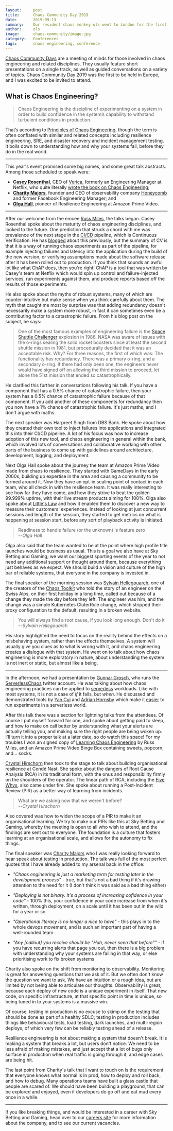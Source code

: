 ```yaml
---
layout:     post
title:      Chaos Community Day 2019
date:       2019-09-13
summary:    Our resident chaos monkey ols went to London for the first Chaos and Resilience Community Day held in Europe
author:     ols
image:      chaos-community/image.jpg
category:   Conferences
tags:       chaos engineering, conference
---
```


[Chaos Community Days](https://chaos.community/) are a meeting of minds for those involved in chaos engineering and related disciplines. They usually feature short presentations on a single track, as well as guided conversations on a variety of topics. Chaos Community Day 2019 was the first to be held in Europe, and I was excited to be invited to attend.

## What is Chaos Engineering?
>Chaos Engineering is the discipline of experimenting on a system in order to build confidence in the system’s capability to withstand turbulent conditions in production.

That’s according to [Principles of Chaos Engineering](https://principlesofchaos.org), though the term is often conflated with similar and related concepts including resilience engineering, SRE, and disaster recovery and incident management testing. It boils down to understanding how and why your systems fail, before they do in the real world.

---

This year's event promised some big names, and some great talk abstracts. Among those scheduled to speak were:

* [**Casey Rosenthal**](https://twitter.com/caseyrosenthal), CEO of [Verica](https://www.verica.io/), formerly an Engineering Manager at Netflix, who quite literally [wrote the book on Chaos Engineering](https://www.oreilly.com/library/view/chaos-engineering/9781491988459/);
* [**Charity Majors**](https://twitter.com/mipsytipsy), founder and CEO of observability company [Honeycomb](https://www.honeycomb.io/) and former Facebook Engineering Manager; and
* [**Olga Hall**](https://twitter.com/ovhall), pioneer of Resilience Engineering at Amazon Prime Video.

---

After our welcome from the emcee [Russ Miles](https://twitter.com/russmiles), the talks began. Casey Rosenthal spoke about the maturity of chaos engineering disciplines, and looked to the future. One prediction that struck a chord with me was prevalence of the next stage in the [CI/CD](https://en.wikipedia.org/wiki/CI/CD) pipeline, which is Continuous Verification. He has [blogged](https://www.verica.io/continuous-verification/) about this previously, but the summary of CV is that it is a way of running chaos experiments as part of the pipeline, for example injecting failures and latency into the application during the build of the new version, or verifying assumptions made about the software release after it has been rolled out to production. If you think that sounds an awful lot like what [ChAP](https://medium.com/netflix-techblog/chap-chaos-automation-platform-53e6d528371f) does, then you're right! ChAP is a tool that was written by Casey's team at Netflix which would spin up control and failure-injected services, run experiments against them, and produce reports based off the results of those experiments.

He also spoke about the myths of robust systems, many of which are counter-intuitive but make sense when you think carefully about them. The myth that caught me most by surprise was that adding redundancy doesn't necessarily make a system more robust, in fact it can sometimes even be a contributing factor to a catastrophic failure. From his blog post on the subject, he says:

>One of the most famous examples of engineering failure is the [Space Shuttle Challenger](https://www.press.uchicago.edu/ucp/books/book/chicago/C/bo22781921.html) explosion in 1986. NASA was aware of issues with the o-rings sealing the solid rocket boosters since at least the second shuttle mission in 1981, but procedurally decided that it was an acceptable risk. Why? For three reasons, the first of which was: The functionality has redundancy. There was a primary o-ring, and a secondary o-ring. If there had only been one, the engineers never would have signed off on allowing the third mission to proceed, let alone the 51st mission that ended so catastrophically.

He clarified this further in conversations following his talk. If you have a component that has a 0.5% chance of catastrophic failure, then your system has a 0.5% chance of catastrophic failure because of that component. If you add another of these components for redundancy then you now have a 1% chance of catastrophic failure. It's just maths, and I don't argue with maths.

The next speaker was Harpreet Singh from DBS Bank. He spoke about how they created their own tool to inject failures into applications and integrated this into their CI/CD pipeline. A lot of his focus was how to increase adoption of this new tool, and chaos engineering in general within the bank, which involved lots of conversations and collaborative working with other parts of the business to come up with guidelines around architecture, development, logging, and deployment.

Next Olga Hall spoke about the journey the team at Amazon Prime Video made from chaos to resilience. They started with GameDays in the early 2000s, building up expertise in the area and causing a community to be formed around it. Now they have an opt-in scaling point of contact in each team, who all check in with the resilience team. It was really interesting to see how far they have come, and how they strive to beat the golden 99.999% uptime, with their live stream products aiming for 100%. Olga also spoke about [Little's Law](https://en.wikipedia.org/wiki/Little%27s_law) and how it enabled them to discover a new way to measure their customers' experiences. Instead of looking at just concurrent sessions and length of the session, they started to get metrics on what is happening at session start, before any sort of playback activity is initiated.

>Readiness to handle failure (or the unknown) is feature zero  
>--<em>Olga Hall</em>

Olga also said that the team wanted to be at the point where high profile title launches would be business as usual. This is a goal we also have at Sky Betting and Gaming; we want our biggest sporting events of the year to not need any additional support or thought around them, because everything just behaves as we expect. We should build a vision and culture of the high bar of reliable systems, that everyone in the company is invested in.

The final speaker of the morning session was [Sylvain Hellegouarch](https://twitter.com/lawouach), one of the creators of the [Chaos Toolkit](https://chaostoolkit.org/) who told the story of an engineer on the Swiss Alps, on their first holiday in a long time, called out because of a change they made the day before they left. The engineer was him, and the change was a simple Kubernetes CluterRole change, which stripped their proxy configuration to the default, resulting in a broken website. 

>You will always find a root cause, if you look long enough. Don't do it  
>--<em>Sylvain Hellegouarch</em>

His story highlighted the need to focus on the reality behind the effects on a misbehaving system, rather than the effects themselves. A system will usually give you clues as to what is wrong with it, and chaos engineering creates a dialogue with that system. He went on to talk about how chaos engineering is more exploratory in nature, about understanding the system is not inert or static, but almost like a being.

---

In the afternoon, we had a presentation by [Gunnar Grosch](https://twitter.com/gunnargrosch), who runs the [ServerlessChaos](https://twitter.com/serverlesschaos) twitter account. He was talking about how chaos engineering practices can be applied to [serverless](https://en.wikipedia.org/wiki/Serverless_computing) workloads. Like with most systems, it is not a case of _if_ it fails, but _when_. He discussed and demonstrated tools by [Yan Cui](https://twitter.com/theburningmonk) and [Adrian Hornsby](https://twitter.com/adhorn) which make it [easier](https://github.com/adhorn/aws-lambda-chaos-injection) to run experiments in a serverless world.

After this talk there was a section for lightning talks from the attendees. Of course I put myself forward for one, and spoke about getting paid to sleep, and how to make on call better by understanding what your alerts are actually telling you, and making sure the right people are being woken up. I'll turn it into a proper talk at a later date, so do watch this space! For my troubles I won an signed copy of [Learning Chaos Engineering](http://shop.oreilly.com/product/0636920251897.do) by Russ Miles, and an Amazon Prime Video Binge Box containing sweets, popcorn, and... socks.

[Crystal Hirschorn](https://twitter.com/cfhirschorn) then took to the stage to talk about building organisational resilience at Condé Nast. She spoke about the dangers of Root Cause Analysis (RCA) in its traditional form, with the onus and responsibility firmly on the shoulders of the operator. The linear path of RCA, including the [Five Whys](https://en.wikipedia.org/wiki/Five_Whys), also came under fire. She spoke about running a Post-Incident Review (PIR) as a better way of learning from incidents. 

>What are we asking now that we weren't before?  
>--<em>Crystal Hirschorn</em>

Also covered was how to widen the scope of a PIR to make it an organisational learning. We try to make our PIRs like this at Sky Betting and Gaming, whereby the meeting is open to all who wish to attend, and the findings are sent out to everyone. The foundation is a culture that fosters learning at an organisational scale, and allows for the autonomy to fix things.

The final speaker was [Charity Majors](https://twitter.com/mipsytipsy) who I was really looking forward to hear speak about testing in production. The talk was full of the most perfect quotes that I have already added to my arsenal back in the office:

* _"Chaos engineering is just a marketing term for testing later in the development process"_ - true, but that's not a bad thing if it's drawing attention to the need for it (I don't think it was said as a bad thing either)

* _"Deploying is not binary. It's a process of increasing cofidence in your code"_ - 100% this, your confidence in your code increase from when it's written, through deployment, on a scale until it has been out in the wild for a year or so

* _"Operational literacy is no longer a nice to have"_ - this plays in to the whole devops movement, and is such an important part of having a well-rounded team

* _"Any [callout] you receive should be *"Huh, never seen that before"*"_ - if you have recurring alerts that page you out, then there is a big problem with understanding why your systems are failing in that way, or else prioritising work to fix broken systems

Charity also spoke on the shift from monitoring to observability. Monitoring is great for answering questions that we ask of it. But we often don't know the question we want to ask. We have an intuition or a rough idea, but are limited by not being able to articulate our thoughts. Observability is great, because each deploy of new code is a unique experiment in itself. That new code, on specific infrastructure, at that specific point in time is unique, so being tuned in to your systems is a massive win.

Of course, testing in production is no excuse to skimp on the testing that should be done as part of a healthy SDLC; testing in production includes things like behavioural tests, load testing, dark launches, and multi-region deploys, of which very few can be reliably testing ahead of a release.

Resilience engineering is not about making a system that doesn't break. It is making a system that breaks a lot, but users don't notice. We need to be less afraid of making mistakes, and just accept that a lot of bugs only surface in production when real traffic is going through it, and edge cases are being hit.

The last point from Charity's talk that I want to touch on is the requirement that everyone knows what normal is in prod, how to deploy and roll back, and how to debug. Many operations teams have built a glass castle that people are scared of. We should have been building a playground, that can be explored and enjoyed, even if developers do go off and eat mud every once in a while.

---

If you like breaking things, and would be interested in a career with Sky Betting and Gaming, head over to our [careers site](https://www.skybetcareers.com) for more information about the company, and to see our current vacancies.
